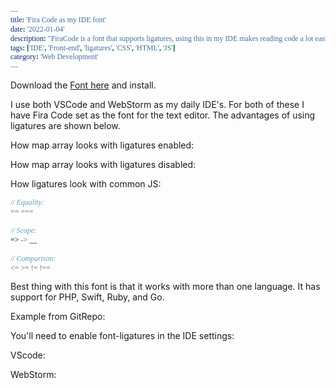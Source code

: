 ```yaml
---
title: 'Fira Code as my IDE font'
date: '2022-01-04'
description: "FiraCode is a font that supports ligatures, using this in my IDE makes reading code a lot easier... and it looks cleaner and cooler!"
tags: ['IDE', 'Front-end', 'ligatures', 'CSS', 'HTML', 'JS']
category: 'Web Development'
---
```


<style>
  @import url(https://cdn.jsdelivr.net/npm/firacode@6.2.0/distr/fira_code.css);
  code, code[class*="language-"], pre[class*="language-"] {
    font-family: 'Fira Code';
  }
</style>

Download the [Font here](https://github.com/tonsky/FiraCode) and install.

I use both VSCode and WebStorm as my daily IDE's. For both of these I have Fira Code set as the font for the text editor. The advantages of using ligatures are shown below.

How map array looks with ligatures enabled:
<article-image src="blog/ligatures-example.png" alt="Ligatures examples" class="mt-5 mb-10"></article-image>

How map array looks with ligatures disabled:
<article-image src="blog/ligatures-example-disabled.png" alt="Ligatures examples" class="mt-5 mb-10"></article-image>

How ligatures look with common JS:
```js
// Equality:
== ===

// Scope:
=> -> __

// Comparison:
<= >= != !==
```

Best thing with this font is that it works with more than one language. It has support for PHP, Swift, Ruby, and Go.

Example from GitRepo:
<article-image src="blog/ligatures.png" alt="Ligatures examples" class="mt-5 mb-10"></article-image>


You'll need to enable font-ligatures in the IDE settings:

VScode:

<article-image src="blog/font-ligatures-vscode.png" alt="VSCode ligatures settings" class="mb-10"></article-image>

WebStorm:

<article-image src="blog/font-ligatures-webstorm.png" alt="WebStorm ligatures settings" class="mb-10"></article-image>
